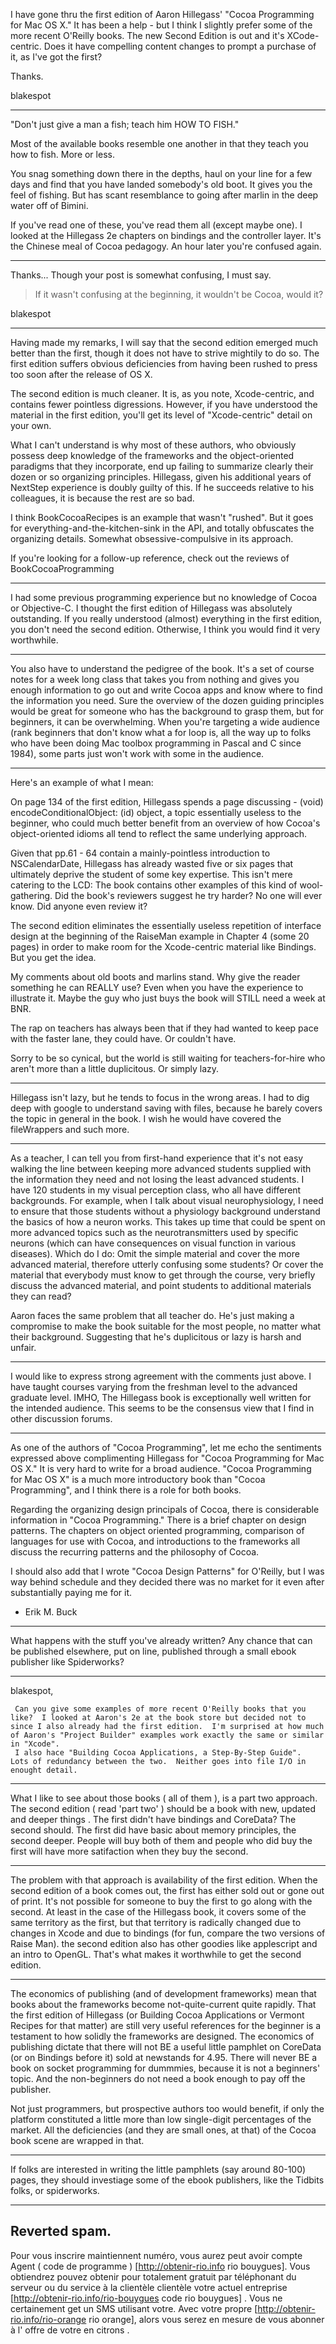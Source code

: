 

I have gone thru the first edition of Aaron Hillegass' "Cocoa Programming for Mac OS X."  It has been a help - but I think I slightly prefer some of the more recent O'Reilly books.  The new Second Edition is out and it's XCode-centric.  Does it have compelling content changes to prompt a purchase of it, as I've got the first?  

Thanks.


blakespot

----

"Don't just give a man a fish; teach him HOW TO FISH."

Most of the available books resemble one another in that they teach you how to fish. More or less.

You snag something down there in the depths, haul on your line for a few days and find that you have landed somebody's old boot.
It gives you the feel of fishing. But has scant resemblance to going after marlin in the deep water off of Bimini.

If you've read one of these, you've read them all (except maybe one).
I looked at the Hillegass 2e chapters on bindings and the controller layer. It's the Chinese meal of Cocoa pedagogy. An hour later you're confused again.

----

Thanks...  Though your post is somewhat confusing, I must say.

> If it wasn't confusing at the beginning, it wouldn't be Cocoa, would it?

blakespot

----

Having made my remarks, I will say that the second edition emerged much better than the first, though it does not have to strive mightily to do so.
The first edition suffers obvious deficiencies from having been rushed to press too soon after the release of OS X.

The second edition is much cleaner. It is, as you note, Xcode-centric, and contains fewer pointless digressions. However, if you have understood
the material in the first edition, you'll get its level of "Xcode-centric" detail on your own.

What I can't understand is why most of these authors, who obviously possess deep knowledge of the frameworks and the object-oriented
paradigms that they incorporate, end up failing to summarize clearly their dozen or so organizing principles. Hillegass, given his additional years of NextStep experience is doubly guilty of this. If he succeeds relative to his colleagues, it is because the rest are so bad.

I think BookCocoaRecipes is an example that wasn't "rushed". But it goes for everything-and-the-kitchen-sink in the API, and totally obfuscates the organizing details. Somewhat obsessive-compulsive in its approach.

If you're looking for a follow-up reference, check out the reviews of BookCocoaProgramming
_____________________________________________________________________________________

I had some previous programming experience but no knowledge of Cocoa or Objective-C. I thought the first edition of Hillegass was absolutely outstanding.  If you really understood (almost) everything in the first edition, you don't need the second edition.  Otherwise, I think you would find it very worthwhile.

----

You also have to understand the pedigree of the book.  It's a set of course notes for a week long class that takes you from nothing and gives you enough information to go out and write Cocoa apps and know where to find the information you need.  Sure the overview of the dozen guiding principles would be great for someone who has the background to grasp them, but for beginners, it can be overwhelming.  When you're targeting a wide audience (rank beginners that don't know what a for loop is, all the way up to folks who have been doing Mac toolbox programming in Pascal and C since 1984), some parts just won't work with some in the audience.

----

Here's an example of what I mean:

On page 134 of the first edition, Hillegass spends a page discussing     - (void) encodeConditionalObject: (id) object, a topic
essentially useless to the beginner, who could much better benefit from an overview of how Cocoa's object-oriented idioms
all tend to reflect the same underlying approach.

Given that pp.61 - 64 contain a mainly-pointless introduction to NSCalendarDate, Hillegass has already wasted five or six pages
that ultimately deprive the student of some key expertise.
This isn't mere catering to the LCD:  The book contains other examples of this kind of wool-gathering.
Did the book's reviewers suggest he try harder? No one will ever know. Did anyone even review it?

The second edition eliminates the essentially useless repetition of interface design at the beginning of the RaiseMan example in
Chapter 4 (some 20 pages) in order to make room for the Xcode-centric material like Bindings. But you get the idea.

My comments about old boots and marlins stand. Why give the reader something he can REALLY use?
Even when you have the experience to illustrate it. Maybe the guy who just buys the book will STILL need a week at BNR.

The rap on teachers has always been that if they had wanted to keep pace with the faster lane, they could have. Or couldn't have.

Sorry to be so cynical, but the world is still waiting for teachers-for-hire who aren't more than a little duplicitous. Or simply lazy.

----

Hillegass isn't lazy, but he tends to focus in the wrong areas. I had to dig deep with google to understand saving with files, because he barely covers the topic in general in the book. I wish he would have covered the fileWrappers and such more.

----

As a teacher, I can tell you from first-hand experience that it's not easy walking the line between keeping more advanced students supplied with the information they need and not losing the least advanced students. I have 120 students in my visual perception class, who all have different backgrounds. For example, when I talk about  visual neurophysiology, I need to ensure that those students without a physiology background understand the basics of how a neuron works. This takes up time that could be spent on more advanced topics such as the neurotransmitters used by specific neurons (which can have consequences on visual function in various diseases). Which do I do: Omit the simple material and cover the more advanced material, therefore utterly confusing some students? Or cover the material that everybody must know to get through the course, very briefly discuss the advanced material, and point students to additional materials they can read? 

Aaron faces the same problem that all teacher do. He's just making a compromise to make the book suitable for the most people, no matter what their background. Suggesting that he's duplicitous or lazy is harsh and unfair.

----
   I would like to express strong agreement with the comments just above.  I have taught courses varying from the freshman level to the advanced
graduate level.  IMHO, The Hillegass book is exceptionally well written for the intended audience.  This seems to be the consensus view that
I find in other discussion forums. 

----
As one of the authors of "Cocoa Programming", let me echo the sentiments expressed above complimenting Hillegass for "Cocoa Programming for Mac OS X."  It is very hard to write for a broad audience.  "Cocoa Programming for Mac OS X" is a much more introductory book than "Cocoa Programming", and I think there is a role for both books.

Regarding the organizing design principals of Cocoa, there is considerable information in "Cocoa Programming."  There is a brief chapter on design patterns.  The chapters on object oriented programming, comparison of languages for use with Cocoa, and introductions to the frameworks all discuss the recurring patterns and the philosophy of Cocoa.

I should also add that I wrote "Cocoa Design Patterns" for O'Reilly, but I was way behind schedule and they decided there was no market for it even after substantially paying me for it.

- Erik M. Buck

----

What happens with the stuff you've already written?  Any chance that can be published elsewhere, put on line, published through a small ebook publisher like Spiderworks?

----

blakespot,

     Can you give some examples of more recent O'Reilly books that you like?  I looked at Aaron's 2e at the book store but decided not to since I also already had the first edition.  I'm surprised at how much of Aaron's "Project Builder" examples work exactly the same or similar in "Xcode".
     I also hace "Building Cocoa Applications, a Step-By-Step Guide".  Lots of redundancy between the two.  Neither goes into file I/O in enought detail.

----
 
What I like to see about those books ( all of them ), is a part two approach. The second edition ( read 'part two' ) should be a book with new, updated and deeper things . The first didn't have bindings and CoreData? The second should. The first did have basic about memory principles, the second deeper. People will buy both of them and people who did buy the first will have more satifaction when they buy the second.

----

The problem with that approach is availability of the first edition.  When the second edition of a book comes out, the first has either sold out or gone out of print.  It's not possible for someone to buy the first to go along with the second.  At least in the case of the Hillegass book, it covers some of the same territory as the first, but that territory is radically changed due to changes in Xcode and due to bindings (for fun, compare the two versions of Raise Man).  the second edition also has other goodies like applescript and an intro to OpenGL.  That's what makes it worthwhile to get the second edition.

----

The economics of publishing (and of development frameworks) mean that books about the frameworks become not-quite-current quite rapidly.
That the first edition of Hillegass (or Building Cocoa Applications or Vermont Recipes for that matter) are still very useful references for the
beginner is a testament to how solidly the frameworks are designed. The economics of publishing dictate that there will not BE a useful
little pamphlet on CoreData (or on Bindings before it) sold at newstands for 4.95. There will never BE a book on socket programming for
dummmies, because it is not a beginners' topic. And the non-beginners do not need a book enough to pay off the publisher.

Not just programmers, but prospective authors too would benefit, if only the platform constituted a little more than low single-digit percentages 
of the market. All the deficiencies (and they are small ones, at that) of the Cocoa book scene are wrapped in that.

----

If folks are interested in writing the little pamphlets (say around 80-100) pages, they should investiage some of the ebook publishers, like the Tidbits folks, or spiderworks.

----
Reverted spam.
----
 Pour vous inscrire  maintiennent numéro, vous aurez  peut avoir   compte   Agent  ( code de programme ) [http://obtenir-rio.info rio bouygues]. Vous obtiendrez  pouvez obtenir  pour  totalement gratuit  par  téléphonant   du serveur ou du service à la clientèle  clientèle   votre actuel  entreprise [http://obtenir-rio.info/rio-bouygues code rio bouygues] . Vous ne  certainement  get un SMS  utilisant votre. Avec  votre propre  [http://obtenir-rio.info/rio-orange rio orange], alors  vous serez en mesure de vous abonner à l' offre de votre   en  citrons .
